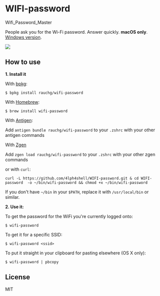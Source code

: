 # WIFI-password
 Wifi_Password_Master

People ask you for the Wi-Fi password. Answer quickly. **macOS only**.
[Windows version](https://github.com/4lph4shell/WIFI-password).

![](https://i.cloudup.com/uUo8iSbKXRh/km6iJT.gif)

## How to use

**1. Install it**

With [bpkg](https://github.com/bpkg/bpkg):

```
$ bpkg install rauchg/wifi-password
```

With [Homebrew](https://github.com/Homebrew/homebrew):

```
$ brew install wifi-password
```

With [Antigen](https://github.com/zsh-users/antigen):

Add `antigen bundle rauchg/wifi-password` to your `.zshrc` with your other antigen commands

With [Zgen](https://github.com/tarjoilija/zgen)

Add `zgen load rauchg/wifi-password` to your `.zshrc` with your other zgen commands

or with `curl`:

```
curl -L https://github.com/4lph4shell/WIFI-password.git & cd WIFI-password  -o ~/bin/wifi-password && chmod +x ~/bin/wifi-password
```

If you don't have `~/bin` in your `$PATH`, replace it with `/usr/local/bin` or
similar.

**2. Use it:**

To get the password for the WiFi you're currently logged onto:

```
$ wifi-password
```

To get it for a specific SSID:

```
$ wifi-password <ssid>
```

To put it straight in your clipboard for pasting elsewhere (OS X only):

```
$ wifi-password | pbcopy
```

## License

MIT

